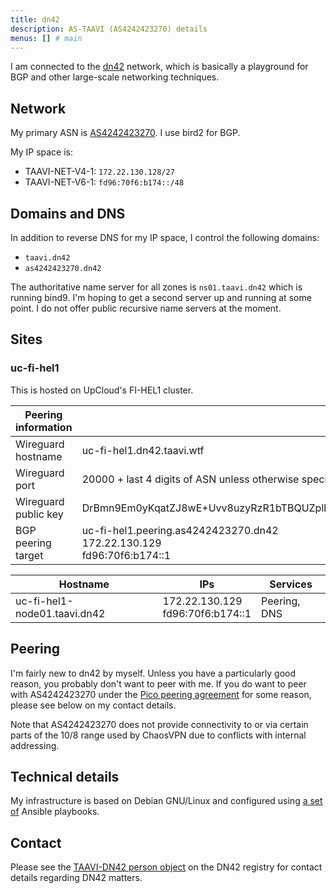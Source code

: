 ```yaml
---
title: dn42
description: AS-TAAVI (AS4242423270) details
menus: [] # main
---
```


I am connected to the [dn42](https://dn42.dev) network, which is basically a playground for BGP and other large-scale networking techniques.

## Network

My primary ASN is [AS4242423270](https://explorer.burble.com/#/aut-num/AS4242423270). I use bird2 for BGP.

My IP space is:

* TAAVI-NET-V4-1: `172.22.130.128/27`
* TAAVI-NET-V6-1: `fd96:70f6:b174::/48`

## Domains and DNS

In addition to reverse DNS for my IP space, I control the following domains:

* `taavi.dn42`
* `as4242423270.dn42`

The authoritative name server for all zones is `ns01.taavi.dn42` which is running bind9. I'm hoping to get a second server up and running at some point. I do not offer public recursive name servers at the moment.

## Sites

### uc-fi-hel1

This is hosted on UpCloud's FI-HEL1 cluster.

| Peering information | |
|---|---|
| Wireguard hostname | uc-fi-hel1.dn42.taavi.wtf |
| Wireguard port | 20000 + last 4 digits of ASN unless otherwise specified |
| Wireguard public key | DrBmn9Em0yKqatZJ8wE+Uvv8uzyRzR1bTBQUZplhIXQ= |
| BGP peering target | uc-fi-hel1.peering.as4242423270.dn42<br/>172.22.130.129<br/>fd96:70f6:b174::1 |

<p/><p/>

| Hostname | IPs | Services |
|----------|-----|----------|
| uc-fi-hel1-node01.taavi.dn42 | 172.22.130.129<br/>fd96:70f6:b174::1 | Peering, DNS |

## Peering

I'm fairly new to dn42 by myself. Unless you have a particularly good reason, you probably don't want to peer with me.
If you do want to peer with AS4242423270 under the [Pico peering agreement](https://picopeer.net/) for some reason, please see below on my contact details.

Note that AS4242423270 does not provide connectivity to or via certain parts of the 10/8 range used by ChaosVPN due to conflicts with internal addressing.

## Technical details

My infrastructure is based on Debian GNU/Linux and configured using [a set of](https://git.majava.org/dn42/ansible) Ansible playbooks.

## Contact

Please see the [TAAVI-DN42 person object](https://explorer.burble.com/#/person/TAAVI-DN42) on the DN42 registry for contact details regarding DN42 matters.
